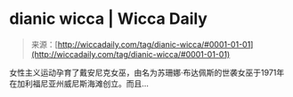 <!--yml

category: 未分类

date: 2024-06-12 18:25:27

-->

# dianic wicca | Wicca Daily

> 来源：[http://wiccadaily.com/tag/dianic-wicca/#0001-01-01](http://wiccadaily.com/tag/dianic-wicca/#0001-01-01)

女性主义运动孕育了戴安尼克女巫，由名为苏珊娜·布达佩斯的世袭女巫于1971年在加利福尼亚州威尼斯海滩创立。而且…
